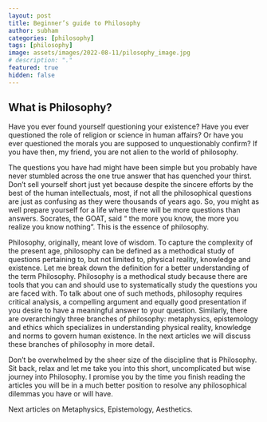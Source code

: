 ```yaml
---
layout: post
title: Beginner’s guide to Philosophy 
author: subham
categories: [philosophy]
tags: [philosophy]
image: assets/images/2022-08-11/pilosophy_image.jpg
# description: "."
featured: true
hidden: false
---
```



## What is Philosophy?
Have you ever found yourself questioning your existence? Have you ever questioned the role of religion or science in human affairs? Or have you ever questioned the morals you are supposed to unquestionably confirm? If you have then, my friend, you are not alien to the world of philosophy.

  

The questions you have had might have been simple but you probably have never stumbled across the one true answer that has quenched your thirst. Don’t sell yourself short just yet because despite the sincere efforts by the best of the human intellectuals, most, if not all the philosophical questions are just as confusing as they were thousands of years ago. So, you might as well prepare yourself for a life where there will be more questions than answers. Socrates, the GOAT, said “ the more you know, the more you realize you know nothing”. This is the essence of philosophy.

  

Philosophy, originally, meant love of wisdom. To capture the complexity of the present age, philosophy can be defined as a methodical study of questions pertaining to, but not limited to, physical reality, knowledge and existence. Let me break down the definition for a better understanding of the term Philosophy. Philosophy is a methodical study because there are tools that you can and should use to systematically study the questions you are faced with. To talk about one of such methods, philosophy requires critical analysis, a compelling argument and equally good presentation if you desire to have a meaningful answer to your question. Similarly, there are overarchingly three branches of philosophy: metaphysics, epistemology and ethics which specializes in understanding physical reality, knowledge and norms to govern human existence. In the next articles we will discuss these branches of philosophy in more detail.

  

Don’t be overwhelmed by the sheer size of the discipline that is Philosophy. Sit back, relax and let me take you into this short, uncomplicated but wise journey into Philosophy. I promise you by the time you finish reading the articles you will be in a much better position to resolve any philosophical dilemmas you have or will have.

  

Next articles on Metaphysics, Epistemology, Aesthetics.